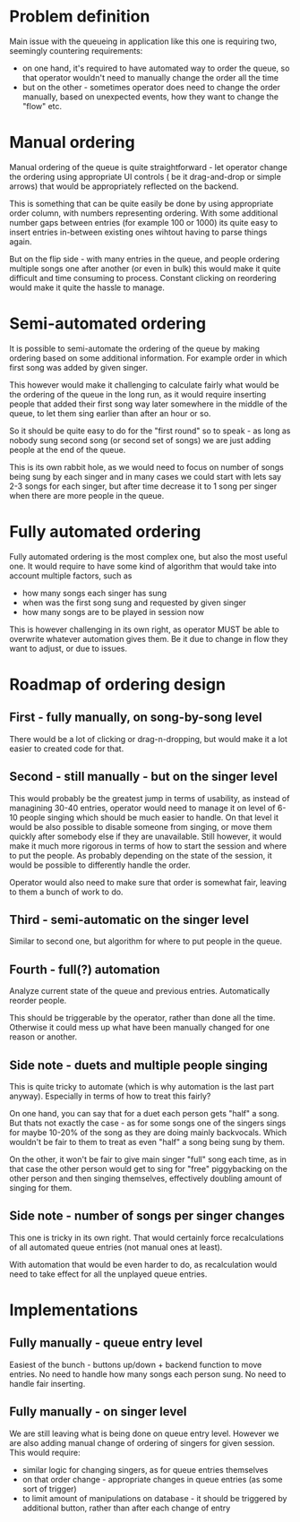 # Problem definition

Main issue with the queueing in application like this one is requiring two, seemingly countering requirements:

- on one hand, it's required to have automated way to order the queue, so that operator wouldn't need to manually change
  the order all the time
- but on the other - sometimes operator does need to change the order manually, based on unexpected events, how they
  want to change the "flow" etc.

# Manual ordering

Manual ordering of the queue is quite straightforward - let operator change the ordering using appropriate UI controls (
be it drag-and-drop or simple arrows) that would be appropriately reflected on the backend.

This is something that can be quite easily be done by using appropriate order column, with numbers representing
ordering. With some additional number gaps between entries (for example 100 or 1000) its quite easy to insert entries
in-between existing ones wihtout having to parse things again.

But on the flip side - with many entries in the queue, and people ordering multiple songs one after another (or even in
bulk) this would make it quite difficult and time consuming to process. Constant clicking on reordering would make it
quite the hassle to manage.

# Semi-automated ordering

It is possible to semi-automate the ordering of the queue by making ordering based on some additional information.
For example order in which first song was added by given singer.

This however would make it challenging to calculate fairly what would be the ordering of the queue in the long run,
as it would require inserting people that added their first song way later somewhere in the middle of the queue,
to let them sing earlier than after an hour or so.

So it should be quite easy to do for the "first round" so to speak - as long as nobody sung second song (or second set
of songs) we are just adding people at the end of the queue.

This is its own rabbit hole, as we would need to focus on number of songs being sung by each singer and in many cases we
could start with lets say 2-3 songs for each singer,
but after time decrease it to 1 song per singer when there are more people in the queue.

# Fully automated ordering

Fully automated ordering is the most complex one, but also the most useful one.
It would require to have some kind of algorithm that would take into account multiple factors, such as

- how many songs each singer has sung
- when was the first song sung and requested by given singer
- how many songs are to be played in session now

This is however challenging in its own right, as operator MUST be able to overwrite whatever automation gives them. Be
it due to change in flow they want to adjust, or due to issues.

# Roadmap of ordering design

## First - fully manually, on song-by-song level

There would be a lot of clicking or drag-n-dropping, but would make it a
lot easier to created code for that.

## Second - still manually - but on the singer level

This would probably be the greatest jump in terms of usability, as instead of managining 30-40 entries, operator would
need to manage it on level of 6-10 people singing which should be much easier to handle.
On that level it would be also possible to disable someone from singing, or move them quickly after somebody else if
they are unavailable. Still however, it would make it much more rigorous in terms of how to start the session and where
to put the people. As probably depending on the state of the session, it would be possible to differently handle the
order.

Operator would also need to make sure that order is somewhat fair, leaving to them a bunch of work to do.

## Third - semi-automatic on the singer level

Similar to second one, but algorithm for where to put people in the queue.

## Fourth - full(?) automation

Analyze current state of the queue and previous entries. Automatically reorder people.

This should be triggerable by the operator, rather than done all the time. Otherwise it could mess up what have been
manually changed for one reason or another.

## Side note - duets and multiple people singing

This is quite tricky to automate (which is why automation is the last part anyway). Especially in terms of how to treat
this fairly?

On one hand, you can say that for a duet each person gets "half" a song. But thats not exactly the case - as for some
songs one of the singers sings for maybe 10-20% of the song as they are doing mainly backvocals. Which wouldn't be fair
to them to treat as even "half" a song being sung by them.

On the other, it won't be fair to give main singer "full" song each time, as in that case the other person would get to
sing for "free" piggybacking on the other person and then singing themselves, effectively doubling amount of singing for
them.

## Side note - number of songs per singer changes

This one is tricky in its own right. That would certainly force recalculations of all automated queue entries (not
manual ones at least).

With automation that would be even harder to do, as recalculation would need to take effect for all the unplayed queue
entries.

# Implementations

## Fully manually - queue entry level

Easiest of the bunch - buttons up/down + backend function to move entries. No need to handle how many songs each person
sung. No need to handle fair inserting.

## Fully manually - on singer level

We are still leaving what is being done on queue entry level. However we are also adding manual change of ordering of
singers for given session.
This would require:

- similar logic for changing singers, as for queue entries themselves
- on that order change - appropriate changes in queue entries (as some sort of trigger)
- to limit amount of manipulations on database - it should be triggered by additional button, rather than after each
  change of entry
